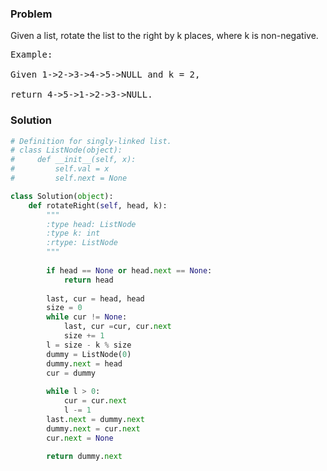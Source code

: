 ### Problem
Given a list, rotate the list to the right by k places, where k is non-negative.

<pre>
Example:

Given 1->2->3->4->5->NULL and k = 2,

return 4->5->1->2->3->NULL.
</pre>

### Solution

```python
# Definition for singly-linked list.
# class ListNode(object):
#     def __init__(self, x):
#         self.val = x
#         self.next = None

class Solution(object):
    def rotateRight(self, head, k):
        """
        :type head: ListNode
        :type k: int
        :rtype: ListNode
        """
        
        if head == None or head.next == None:
            return head
        
        last, cur = head, head
        size = 0
        while cur != None:
            last, cur =cur, cur.next
            size += 1
        l = size - k % size
        dummy = ListNode(0)
        dummy.next = head
        cur = dummy
        
        while l > 0:
            cur = cur.next
            l -= 1
        last.next = dummy.next
        dummy.next = cur.next
        cur.next = None
        
        return dummy.next
```